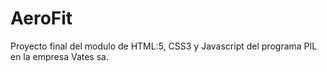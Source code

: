 # AeroFit
Proyecto final del modulo de HTML:5, CSS3 y Javascript del programa PIL en la empresa Vates sa.
